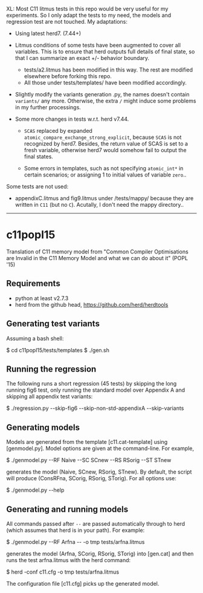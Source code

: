XL: Most C11 litmus tests in this repo would be very useful for my experiments.
So I only adapt the tests to my need, the models and regression test are not
touched. My adaptations:

* Using latest herd7. (7.44+)

* Litmus conditions of some tests have been augmented to cover all variables.
  This is to ensure that herd outputs full details of final state, so that I
  can summarize an exact +/- behavior boundary.

    * tests/a2.litmus has been modified in this way. The rest are modified
      elsewhere before forking this repo.
    * All those under tests/templates/ have been modified accordingly.

* Slightly modify the variants generation .py, the names doesn't contain
  `variants/` any more. Otherwise, the extra `/` might induce some problems in
  my further processings.

* Some more changes in tests w.r.t. herd v7.44.

    * `SCAS` replaced by expanded `atomic_compare_exchange_strong_explicit`,
      because `SCAS` is not recognized by herd7. Besides, the return value of
      SCAS is set to a fresh variable, otherwise herd7 would somehow fail to
      output the final states.

    * Some errors in templates, such as not specifying `atomic_int*` in certain
      scenarios; or assigning 1 to initial values of variable `zero`..

Some tests are not used:

* appendixC.litmus and fig9.litmus under /tests/mappy/ because they are written
  in `C11` (but no `C`). Acutally, I don't need the mappy directory..


-----

c11popl15
=========

Translation of C11 memory model from "Common Compiler Optimisations are Invalid
in the C11 Memory Model and what we can do about it" (POPL '15)

Requirements
------------
   * python at least v2.7.3
   * herd from the github head, https://github.com/herd/herdtools

Generating test variants
------------------------

Assuming a bash shell:

  $ cd c11popl15/tests/templates
  $ ./gen.sh

Running the regression
----------------------

The following runs a short regression (45 tests) by skipping the long running
fig6 test, only running the standard model over Appendix A and skipping all
appendix test variants:

  $ ./regression.py --skip-fig6 --skip-non-std-appendixA --skip-variants

Generating models
-----------------

Models are generated from the template [c11.cat-template] using [genmodel.py].
Model options are given at the command-line. For example,

  $ ./genmodel.py --RF Naive --SC SCnew --RS RSorig --ST STnew

generates the model (Naive, SCnew, RSorig, STnew). By default, the script will
produce (ConsRFna, SCorig, RSorig, STorig). For all options use:

  $ ./genmodel.py --help

Generating and running models
-----------------------------

All commands passed after `--` are passed automatically through to herd (which
assumes that herd is in your path). For example:

  $ ./genmodel.py --RF Arfna -- -o tmp tests/arfna.litmus

generates the model (Arfna, SCorig, RSorig, STorig) into [gen.cat] and then runs
the test arfna.litmus with the herd command:

  $ herd -conf c11.cfg -o tmp tests/arfna.litmus

The configuration file [c11.cfg] picks up the generated model.
